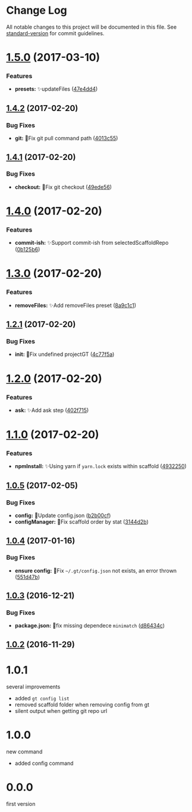 # Change Log

All notable changes to this project will be documented in this file. See [standard-version](https://github.com/conventional-changelog/standard-version) for commit guidelines.

<a name="1.5.0"></a>
# [1.5.0](https://github.com/vivaxy/granturismo/compare/v1.4.2...v1.5.0) (2017-03-10)


### Features

* **presets:** :sparkles:updateFiles ([47e4dd4](https://github.com/vivaxy/granturismo/commit/47e4dd4))



<a name="1.4.2"></a>
## [1.4.2](https://github.com/vivaxy/granturismo/compare/v1.4.1...v1.4.2) (2017-02-20)


### Bug Fixes

* **git:** :bug:Fix git pull command path ([4013c55](https://github.com/vivaxy/granturismo/commit/4013c55))



<a name="1.4.1"></a>
## [1.4.1](https://github.com/vivaxy/granturismo/compare/v1.4.0...v1.4.1) (2017-02-20)


### Bug Fixes

* **checkout:** :bug:Fix git checkout ([49ede56](https://github.com/vivaxy/granturismo/commit/49ede56))



<a name="1.4.0"></a>
# [1.4.0](https://github.com/vivaxy/granturismo/compare/v1.3.0...v1.4.0) (2017-02-20)


### Features

* **commit-ish:** :sparkles:Support commit-ish from selectedScaffoldRepo ([0b125b6](https://github.com/vivaxy/granturismo/commit/0b125b6))



<a name="1.3.0"></a>
# [1.3.0](https://github.com/vivaxy/granturismo/compare/v1.2.1...v1.3.0) (2017-02-20)


### Features

* **removeFiles:** :sparkles:Add removeFiles preset ([8a9c1c1](https://github.com/vivaxy/granturismo/commit/8a9c1c1))



<a name="1.2.1"></a>
## [1.2.1](https://github.com/vivaxy/granturismo/compare/v1.2.0...v1.2.1) (2017-02-20)


### Bug Fixes

* **init:** :bug:Fix undefined projectGT ([4c77f5a](https://github.com/vivaxy/granturismo/commit/4c77f5a))



<a name="1.2.0"></a>
# [1.2.0](https://github.com/vivaxy/granturismo/compare/v1.1.0...v1.2.0) (2017-02-20)


### Features

* **ask:** :sparkles:Add ask step ([402f715](https://github.com/vivaxy/granturismo/commit/402f715))



<a name="1.1.0"></a>
# [1.1.0](https://github.com/vivaxy/granturismo/compare/v1.0.5...v1.1.0) (2017-02-20)


### Features

* **npmInstall:** :sparkles:Using yarn if `yarn.lock` exists within scaffold ([4932250](https://github.com/vivaxy/granturismo/commit/4932250))



<a name="1.0.5"></a>
## [1.0.5](https://github.com/vivaxy/granturismo/compare/v1.0.4...v1.0.5) (2017-02-05)


### Bug Fixes

* **config:** :bug:Update config.json ([b2b00cf](https://github.com/vivaxy/granturismo/commit/b2b00cf))
* **configManager:** :bug:Fix scaffold order by stat ([3144d2b](https://github.com/vivaxy/granturismo/commit/3144d2b))



<a name="1.0.4"></a>
## [1.0.4](https://github.com/vivaxy/granturismo/compare/v1.0.3...v1.0.4) (2017-01-16)


### Bug Fixes

* **ensure config:** :bug:Fix `~/.gt/config.json` not exists, an error thrown ([551d47b](https://github.com/vivaxy/granturismo/commit/551d47b))



<a name="1.0.3"></a>
## [1.0.3](https://github.com/vivaxy/granturismo/compare/v1.0.2...v1.0.3) (2016-12-21)


### Bug Fixes

* **package.json:** :bug:fix missing dependece `minimatch` ([d86434c](https://github.com/vivaxy/granturismo/commit/d86434c))



<a name="1.0.2"></a>
## [1.0.2](https://github.com/vivaxy/granturismo/compare/v1.0.1...v1.0.2) (2016-11-29)



# 1.0.1

several improvements

- added `gt config list`
- removed scaffold folder when removing config from gt
- silent output when getting git repo url

# 1.0.0

new command

- added config command

# 0.0.0

first version
